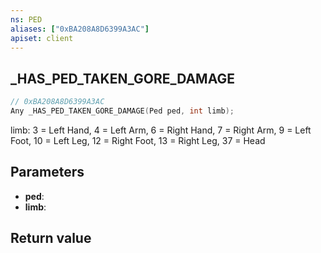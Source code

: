 ```yaml
---
ns: PED
aliases: ["0xBA208A8D6399A3AC"]
apiset: client
---
```

## _HAS_PED_TAKEN_GORE_DAMAGE

```c
// 0xBA208A8D6399A3AC
Any _HAS_PED_TAKEN_GORE_DAMAGE(Ped ped, int limb);
```

limb: 3 = Left Hand, 4 = Left Arm, 6 = Right Hand, 7 = Right Arm, 9 = Left Foot, 10 = Left Leg, 12 = Right Foot, 13 = Right Leg, 37 = Head

## Parameters
* **ped**:
* **limb**:

## Return value